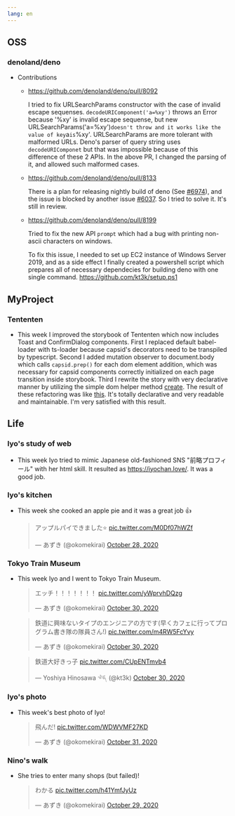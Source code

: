 ```yaml
---
lang: en
---
```


## OSS

### denoland/deno

- Contributions

  - https://github.com/denoland/deno/pull/8092

    I tried to fix URLSearchParams constructor with the case of invalid escape sequenses. `decodeURIComponent('a=%xy')` throws an Error because '%xy' is invalid escape sequense, but new URLSearchParams('a=%xy')`doesn't throw and it works like the value of key`a`is`%xy'. URLSearchParams are more tolerant with malformed URLs. Deno's parser of query string uses `decodeURIComponet` but that was impossible because of this difference of these 2 APIs. In the above PR, I changed the parsing of it, and allowed such malformed cases.

  - https://github.com/denoland/deno/pull/8133

    There is a plan for releasing nightly build of deno (See [#6974](https://github.com/denoland/deno/issues/6974)), and the issue is blocked by another issue [#6037](https://github.com/denoland/deno/issues/6037). So I tried to solve it. It's still in review.

  - https://github.com/denoland/deno/pull/8199

    Tried to fix the new API `prompt` which had a bug with printing non-ascii characters on windows.

    To fix this issue, I needed to set up EC2 instance of Windows Server 2019, and as a side effect I finally created a powershell script which prepares all of necessary dependecies for building deno with one single command. https://github.com/kt3k/setup.ps1

## MyProject

### Tententen

- This week I improved the storybook of Tententen which now includes Toast and ConfirmDialog components. First I replaced default babel-loader with ts-loader because capsid's decorators need to be transpiled by typescript. Second I added mutation observer to document.body which calls `capsid.prep()` for each dom element addition, which was necessary for capsid components correctly initialized on each page transition inside storybook. Third I rewrite the story with very declarative manner by utilizing the simple dom helper method [create](https://github.com/monoidcc/Tententen/blob/4bc2b50/src/util/dom.ts#L15). The result of these refactoring was like [this](https://github.com/monoidcc/Tententen/blob/4bc2b504bb7a357cf55a386a23efe1afdc59807c/src/toast.stories.ts). It's totally declarative and very readable and maintainable. I'm very satisfied with this result.

## Life

### Iyo's study of web

- This week Iyo tried to mimic Japanese old-fashioned SNS "前略プロフィール" with her html skill. It resulted as https://iyochan.love/. It was a good job.

### Iyo's kitchen

- This week she cooked an apple pie and it was a great job 👍

  <blockquote class="twitter-tweet"><p lang="ja" dir="ltr">アップルパイできました⭐️ <a href="https://t.co/M0Df07hWZf">pic.twitter.com/M0Df07hWZf</a></p>&mdash; あずき (@okomekirai) <a href="https://twitter.com/okomekirai/status/1321464343498682368?ref_src=twsrc%5Etfw">October 28, 2020</a></blockquote> <script async src="https://platform.twitter.com/widgets.js" charset="utf-8"></script>

### Tokyo Train Museum

- This week Iyo and I went to Tokyo Train Museum.

  <blockquote class="twitter-tweet"><p lang="ja" dir="ltr">エッチ！！！！！！！ <a href="https://t.co/yWprvhDQzg">pic.twitter.com/yWprvhDQzg</a></p>&mdash; あずき (@okomekirai) <a href="https://twitter.com/okomekirai/status/1322021353906556928?ref_src=twsrc%5Etfw">October 30, 2020</a></blockquote> <script async src="https://platform.twitter.com/widgets.js" charset="utf-8"></script>

  <blockquote class="twitter-tweet"><p lang="ja" dir="ltr">鉄道に興味ないタイプのエンジニアの方です(早くカフェに行ってプログラム書き隊の隊員さん!) <a href="https://t.co/m4RW5FcYvy">pic.twitter.com/m4RW5FcYvy</a></p>&mdash; あずき (@okomekirai) <a href="https://twitter.com/okomekirai/status/1322038292116721664?ref_src=twsrc%5Etfw">October 30, 2020</a></blockquote> <script async src="https://platform.twitter.com/widgets.js" charset="utf-8"></script>

  <blockquote class="twitter-tweet"><p lang="ja" dir="ltr">鉄道大好きっ子 <a href="https://t.co/CUpENTmvb4">pic.twitter.com/CUpENTmvb4</a></p>&mdash; Yoshiya Hinosawa 𓆈 (@kt3k) <a href="https://twitter.com/kt3k/status/1322066852625838080?ref_src=twsrc%5Etfw">October 30, 2020</a></blockquote> <script async src="https://platform.twitter.com/widgets.js" charset="utf-8"></script>

### Iyo's photo

- This week's best photo of Iyo!

  <blockquote class="twitter-tweet"><p lang="ja" dir="ltr">飛んだ! <a href="https://t.co/WDWVMF27KD">pic.twitter.com/WDWVMF27KD</a></p>&mdash; あずき (@okomekirai) <a href="https://twitter.com/okomekirai/status/1322460249199009792?ref_src=twsrc%5Etfw">October 31, 2020</a></blockquote> <script async src="https://platform.twitter.com/widgets.js" charset="utf-8"></script>

### Nino's walk

- She tries to enter many shops (but failed)!

  <blockquote class="twitter-tweet"><p lang="ja" dir="ltr">わかる <a href="https://t.co/h41YmfJyUz">pic.twitter.com/h41YmfJyUz</a></p>&mdash; あずき (@okomekirai) <a href="https://twitter.com/okomekirai/status/1321746176492728320?ref_src=twsrc%5Etfw">October 29, 2020</a></blockquote> <script async src="https://platform.twitter.com/widgets.js" charset="utf-8"></script>
